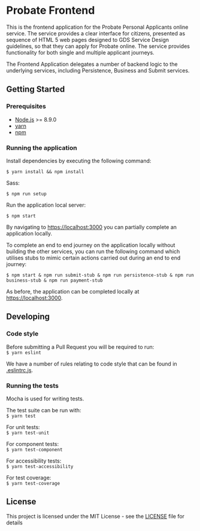 # Probate Frontend
This is the frontend application for the Probate Personal Applicants online service. The service provides a clear interface for citizens, presented as sequence of HTML 5 web pages designed to GDS Service Design guidelines, so that they can apply for Probate online. The service provides functionality for both single and multiple applicant journeys.

The Frontend Application delegates a number of backend logic to the underlying services, including Persistence, Business and Submit services.

## Getting Started
### Prerequisites
- [Node.js](nodejs.org) >= 8.9.0
- [yarn](yarnpkg.com)
- [npm](npmjs.com)

### Running the application
Install dependencies by executing the following command:  

`$ yarn install && npm install`

Sass:  

`$ npm run setup`

Run the application local server:  

`$ npm start`

By navigating to [https://localhost:3000](https://localhost:3000) you can partially complete an application locally.

To complete an end to end journey on the application locally without building the other services, you can run the following command which utilises stubs to mimic certain actions carried out during an end to end journey:  

`$ npm start & npm run submit-stub & npm run persistence-stub & npm run business-stub & npm run payment-stub`

As before, the application can be completed locally at [https://localhost:3000](https://localhost:3000).


## Developing
### Code style
Before submitting a Pull Request you will be required to run:  
`$ yarn eslint`

We have a number of rules relating to code style that can be found in [.eslintrc.js](https://github.com/hmcts/probate-frontend/blob/develop/.eslintrc.js).

### Running the tests
Mocha is used for writing tests.  

The test suite can be run with:  
`$ yarn test`

For unit tests:  
`$ yarn test-unit`

For component tests:  
`$ yarn test-component`

For accessibility tests:  
`$ yarn test-accessibility`

For test coverage:  
`$ yarn test-coverage`

## License
This project is licensed under the MIT License - see the [LICENSE](https://github.com/hmcts/probate-frontend/blob/develop/LICENSE.md) file for details
